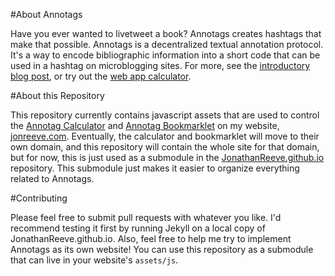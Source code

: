 #About Annotags

Have you ever wanted to livetweet a book? Annotags creates hashtags that make that possible. Annotags is a decentralized textual annotation protocol. It's a way to encode bibliographic information into a short code that can be used in a hashtag on microblogging sites. For more, see the [introductory blog post](http://jonreeve.com/projects/annotags/about.html), or try out the [web app calculator](http://jonreeve.com/projects/annotags/about.html).   

#About this Repository

This repository currently contains javascript assets that are used to control the [Annotag Calculator](http://jonreeve.com/projects/annotags/) and [Annotag Bookmarklet](http://jonreeve.com/2015/04/a-bookmarklet-for-creating-annotags/) on my website, [jonreeve.com](http://jonreeve.com). Eventually, the calculator and bookmarklet will move to their own domain, and this repository will contain the whole site for that domain, but for now, this is just used as a submodule in the [JonathanReeve.github.io](https://github.com/JonathanReeve/JonathanReeve.github.io) repository. This submodule just makes it easier to organize everything related to Annotags. 

#Contributing

Please feel free to submit pull requests with whatever you like. I'd recommend testing it first by running Jekyll on a local copy of JonathanReeve.github.io. Also, feel free to help me try to implement Annotags as its own website! You can use this repository as a submodule that can live in your website's `assets/js`. 
